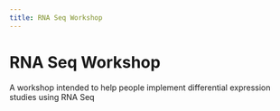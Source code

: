 ```yaml
---
title: RNA Seq Workshop
---
```



# RNA Seq Workshop

A workshop intended to help people implement differential expression studies using RNA Seq



